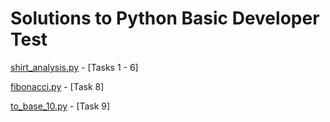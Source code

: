 # Solutions to Python Basic Developer Test

[shirt_analysis.py](https://github.com/CaptainAril/Bincom-pre_interview/blob/master/python_class_question.html) - [Tasks 1 - 6]

[fibonacci.py](https://github.com/CaptainAril/Bincom-pre_interview/blob/master/fibonacci.py) - [Task 8]

[to_base_10.py](https://github.com/CaptainAril/Bincom-pre_interview/blob/master/to_base_10.py) - [Task 9]
